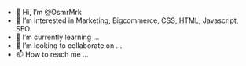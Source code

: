 - 👋 Hi, I’m @OsmrMrk
- 👀 I’m interested in Marketing, Bigcommerce, CSS, HTML, Javascript, SEO
- 🌱 I’m currently learning ...
- 💞️ I’m looking to collaborate on ...
- 📫 How to reach me ...

<!---
OsmrMrk/OsmrMrk is a ✨ special ✨ repository because its `README.md` (this file) appears on your GitHub profile.
You can click the Preview link to take a look at your changes.
--->
